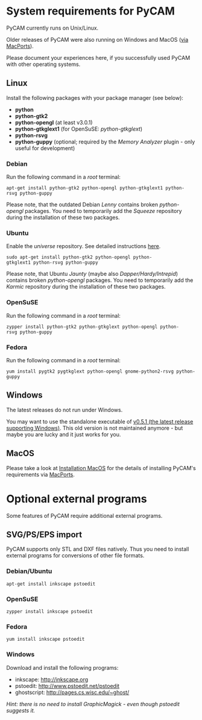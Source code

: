 System requirements for PyCAM
=============================

PyCAM currently runs on Unix/Linux.

Older releases of PyCAM were also running on Windows and MacOS ([via
MacPorts](http://sourceforge.net/projects/pycam/forums/forum/860183/topic/3800091)).

Please document your experiences here, if you successfully used PyCAM
with other operating systems.

Linux
-----

Install the following packages with your package manager (see below):

-   **python**
-   **python-gtk2**
-   **python-opengl** (at least v3.0.1)
-   **python-gtkglext1** (for OpenSuSE: *python-gtkglext*)
-   **python-rsvg**
-   **python-guppy** (optional; required by the *Memory Analyzer*
    plugin - only useful for development)

### Debian

Run the following command in a *root* terminal:

    apt-get install python-gtk2 python-opengl python-gtkglext1 python-rsvg python-guppy

Please note, that the outdated Debian *Lenny* contains broken *python-opengl* packages.
You need to temporarily add the *Squeeze* repository during the installation of these two packages.

### Ubuntu

Enable the *universe* repository. See detailed instructions
[here](http://help.ubuntu.com/community/Repositories/Ubuntu).

    sudo apt-get install python-gtk2 python-opengl python-gtkglext1 python-rsvg python-guppy

Please note, that Ubuntu *Jaunty* (maybe also *Dapper/Hardy/Intrepid*) contains broken
*python-opengl* packages. You need to temporarily add the *Karmic* repository during the
installation of these two packages.

### OpenSuSE

Run the following command in a *root* terminal:

    zypper install python-gtk2 python-gtkglext python-opengl python-rsvg python-guppy

### Fedora

Run the following command in a *root* terminal:

    yum install pygtk2 pygtkglext python-opengl gnome-python2-rsvg python-guppy

Windows
-------

The latest releases do not run under Windows.

You may want to use the standalone executable of [v0.5.1 (the latest release supporting
Windows)](https://sourceforge.net/projects/pycam/files/pycam/0.5.1/). This old version is not
maintained anymore - but maybe you are lucky and it just works for you.


MacOS
-----

Please take a look at [Installation MacOS](installation-macos.md)
for the details of installing PyCAM's requirements via
[MacPorts](http://www.macports.org/).


Optional external programs
==========================

Some features of PyCAM require additional external programs.


SVG/PS/EPS import
-----------------

PyCAM supports only STL and DXF files natively. Thus you need to install
external programs for conversions of other file formats.

### Debian/Ubuntu

    apt-get install inkscape pstoedit

### OpenSuSE

    zypper install inkscape pstoedit

### Fedora

    yum install inkscape pstoedit

### Windows

Download and install the following programs:

* inkscape: <http://inkscape.org>
* pstoedit: <http://www.pstoedit.net/pstoedit>
* ghostscript: <http://pages.cs.wisc.edu/~ghost/>

*Hint: there is no need to install GraphicMagick - even though pstoedit
suggests it.*
